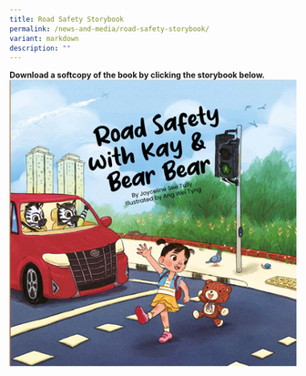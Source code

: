 ```yaml
---
title: Road Safety Storybook
permalink: /news-and-media/road-safety-storybook/
variant: markdown
description: ""
---
```


**Download a softcopy of the book by clicking the storybook below.**
<a href="https://drive.google.com/file/d/1JRP_ei4nVBf1--poglookkz1cze4Xftn/view?usp=sharing"><img src="/images/storybook.jpeg" title="road_safety_with_kay_bear_bear" alt="Road Safety With Kay &amp; Bear Bear"></a>